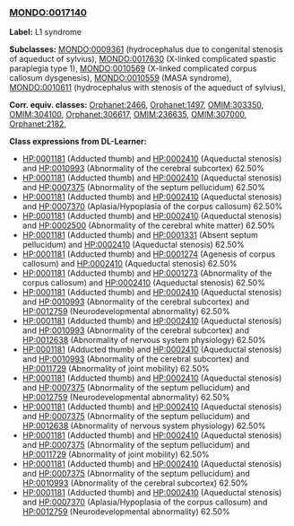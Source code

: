 
### [MONDO:0017140](http://purl.obolibrary.org/obo/MONDO_0017140)
**Label:** L1 syndrome

**Subclasses:** [MONDO:0009361](http://purl.obolibrary.org/obo/MONDO_0009361) (hydrocephalus due to congenital stenosis of aqueduct of sylvius), [MONDO:0017630](http://purl.obolibrary.org/obo/MONDO_0017630) (X-linked complicated spastic paraplegia type 1), [MONDO:0010569](http://purl.obolibrary.org/obo/MONDO_0010569) (X-linked complicated corpus callosum dysgenesis), [MONDO:0010559](http://purl.obolibrary.org/obo/MONDO_0010559) (MASA syndrome), [MONDO:0010611](http://purl.obolibrary.org/obo/MONDO_0010611) (hydrocephalus with stenosis of the aqueduct of sylvius), 

**Corr. equiv. classes:** [Orphanet:2466](http://www.orpha.net/ORDO/Orphanet_2466), [Orphanet:1497](http://www.orpha.net/ORDO/Orphanet_1497), [OMIM:303350](http://purl.obolibrary.org/obo/OMIM_303350), [OMIM:304100](http://purl.obolibrary.org/obo/OMIM_304100), [Orphanet:306617](http://www.orpha.net/ORDO/Orphanet_306617), [OMIM:236635](http://purl.obolibrary.org/obo/OMIM_236635), [OMIM:307000](http://purl.obolibrary.org/obo/OMIM_307000), [Orphanet:2182](http://www.orpha.net/ORDO/Orphanet_2182), 

**Class expressions from DL-Learner:**

- [HP:0001181](http://purl.obolibrary.org/obo/HP_0001181) (Adducted thumb) and [HP:0002410](http://purl.obolibrary.org/obo/HP_0002410) (Aqueductal stenosis) and [HP:0010993](http://purl.obolibrary.org/obo/HP_0010993) (Abnormality of the cerebral subcortex) 62.50%
- [HP:0001181](http://purl.obolibrary.org/obo/HP_0001181) (Adducted thumb) and [HP:0002410](http://purl.obolibrary.org/obo/HP_0002410) (Aqueductal stenosis) and [HP:0007375](http://purl.obolibrary.org/obo/HP_0007375) (Abnormality of the septum pellucidum) 62.50%
- [HP:0001181](http://purl.obolibrary.org/obo/HP_0001181) (Adducted thumb) and [HP:0002410](http://purl.obolibrary.org/obo/HP_0002410) (Aqueductal stenosis) and [HP:0007370](http://purl.obolibrary.org/obo/HP_0007370) (Aplasia/Hypoplasia of the corpus callosum) 62.50%
- [HP:0001181](http://purl.obolibrary.org/obo/HP_0001181) (Adducted thumb) and [HP:0002410](http://purl.obolibrary.org/obo/HP_0002410) (Aqueductal stenosis) and [HP:0002500](http://purl.obolibrary.org/obo/HP_0002500) (Abnormality of the cerebral white matter) 62.50%
- [HP:0001181](http://purl.obolibrary.org/obo/HP_0001181) (Adducted thumb) and [HP:0001331](http://purl.obolibrary.org/obo/HP_0001331) (Absent septum pellucidum) and [HP:0002410](http://purl.obolibrary.org/obo/HP_0002410) (Aqueductal stenosis) 62.50%
- [HP:0001181](http://purl.obolibrary.org/obo/HP_0001181) (Adducted thumb) and [HP:0001274](http://purl.obolibrary.org/obo/HP_0001274) (Agenesis of corpus callosum) and [HP:0002410](http://purl.obolibrary.org/obo/HP_0002410) (Aqueductal stenosis) 62.50%
- [HP:0001181](http://purl.obolibrary.org/obo/HP_0001181) (Adducted thumb) and [HP:0001273](http://purl.obolibrary.org/obo/HP_0001273) (Abnormality of the corpus callosum) and [HP:0002410](http://purl.obolibrary.org/obo/HP_0002410) (Aqueductal stenosis) 62.50%
- [HP:0001181](http://purl.obolibrary.org/obo/HP_0001181) (Adducted thumb) and [HP:0002410](http://purl.obolibrary.org/obo/HP_0002410) (Aqueductal stenosis) and [HP:0010993](http://purl.obolibrary.org/obo/HP_0010993) (Abnormality of the cerebral subcortex) and [HP:0012759](http://purl.obolibrary.org/obo/HP_0012759) (Neurodevelopmental abnormality) 62.50%
- [HP:0001181](http://purl.obolibrary.org/obo/HP_0001181) (Adducted thumb) and [HP:0002410](http://purl.obolibrary.org/obo/HP_0002410) (Aqueductal stenosis) and [HP:0010993](http://purl.obolibrary.org/obo/HP_0010993) (Abnormality of the cerebral subcortex) and [HP:0012638](http://purl.obolibrary.org/obo/HP_0012638) (Abnormality of nervous system physiology) 62.50%
- [HP:0001181](http://purl.obolibrary.org/obo/HP_0001181) (Adducted thumb) and [HP:0002410](http://purl.obolibrary.org/obo/HP_0002410) (Aqueductal stenosis) and [HP:0010993](http://purl.obolibrary.org/obo/HP_0010993) (Abnormality of the cerebral subcortex) and [HP:0011729](http://purl.obolibrary.org/obo/HP_0011729) (Abnormality of joint mobility) 62.50%
- [HP:0001181](http://purl.obolibrary.org/obo/HP_0001181) (Adducted thumb) and [HP:0002410](http://purl.obolibrary.org/obo/HP_0002410) (Aqueductal stenosis) and [HP:0007375](http://purl.obolibrary.org/obo/HP_0007375) (Abnormality of the septum pellucidum) and [HP:0012759](http://purl.obolibrary.org/obo/HP_0012759) (Neurodevelopmental abnormality) 62.50%
- [HP:0001181](http://purl.obolibrary.org/obo/HP_0001181) (Adducted thumb) and [HP:0002410](http://purl.obolibrary.org/obo/HP_0002410) (Aqueductal stenosis) and [HP:0007375](http://purl.obolibrary.org/obo/HP_0007375) (Abnormality of the septum pellucidum) and [HP:0012638](http://purl.obolibrary.org/obo/HP_0012638) (Abnormality of nervous system physiology) 62.50%
- [HP:0001181](http://purl.obolibrary.org/obo/HP_0001181) (Adducted thumb) and [HP:0002410](http://purl.obolibrary.org/obo/HP_0002410) (Aqueductal stenosis) and [HP:0007375](http://purl.obolibrary.org/obo/HP_0007375) (Abnormality of the septum pellucidum) and [HP:0011729](http://purl.obolibrary.org/obo/HP_0011729) (Abnormality of joint mobility) 62.50%
- [HP:0001181](http://purl.obolibrary.org/obo/HP_0001181) (Adducted thumb) and [HP:0002410](http://purl.obolibrary.org/obo/HP_0002410) (Aqueductal stenosis) and [HP:0007375](http://purl.obolibrary.org/obo/HP_0007375) (Abnormality of the septum pellucidum) and [HP:0010993](http://purl.obolibrary.org/obo/HP_0010993) (Abnormality of the cerebral subcortex) 62.50%
- [HP:0001181](http://purl.obolibrary.org/obo/HP_0001181) (Adducted thumb) and [HP:0002410](http://purl.obolibrary.org/obo/HP_0002410) (Aqueductal stenosis) and [HP:0007370](http://purl.obolibrary.org/obo/HP_0007370) (Aplasia/Hypoplasia of the corpus callosum) and [HP:0012759](http://purl.obolibrary.org/obo/HP_0012759) (Neurodevelopmental abnormality) 62.50%


